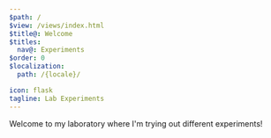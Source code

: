 ```yaml
---
$path: /
$view: /views/index.html
$title@: Welcome
$titles:
  nav@: Experiments
$order: 0
$localization:
  path: /{locale}/

icon: flask
tagline: Lab Experiments
---
```


Welcome to my laboratory where I'm trying out different experiments!
